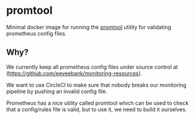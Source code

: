 # promtool

Minimal docker image for running the [promtool](https://prometheus.io/docs/prometheus/latest/configuration/recording_rules/#syntax-checking-rules) utility for validating prometheus config files.

## Why?

We currently keep all prometheus config files under source control at (https://github.com/eeveebank/monitoring-resources). 

We want to use CircleCI to make sure that nobody breaks our monitoring pipeline by pushing an invalid config file.

Prometheus has a nice utility called promtool which can be used to check that a config/rules file is valid, but to use it, we need to build it ourselves.
